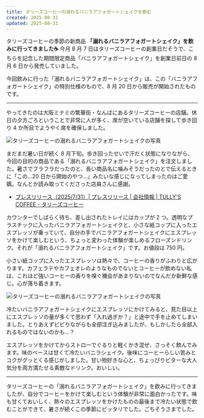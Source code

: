 ```yaml
---
title: タリーズコーヒーの溺れるバニラアフォガートシェイクを飲む
created: 2025-08-31
updated: 2025-08-31
---
```


タリーズコーヒーの季節の新商品 **「溺れるバニラアフォガートシェイク」を飲みに行ってきました☕** 今月 8 月 7 日はタリーズコーヒーの創業日だそうで、こちらを記念した期間限定商品「バニラアフォガートシェイク」を創業日前日の 8 月 6 日から発売していました。

今回飲みに行った「溺れるバニラアフォガートシェイク」は、この「バニラアフォガートシェイク」の特別仕様のもので、8 月 20 日から販売が開始されたものです。

---

やってきたのは大阪ミナミの繁華街・なんばにあるタリーズコーヒーの店舗。休日の夕方ごろということで非常に人が多く、席が空いている店舗を探して歩き回り 4 か所目でようやく席を確保しました。

![タリーズコーヒーの溺れるバニラアフォガートシェイクの写真](c1b3babc-2425-4878-c8ef-71707a03f200)

まだまだ暑い日が続く 8 月下旬。歩き回ったせいで汗だく状態になりながら、今回の目的の商品である「溺れるバニラアフォガートシェイク」を注文しました。暑さでフラフラだったのと、長い商品名に噛みそうだったのとで伝えるときに「この…20 日から開始のやつ…」みたいな感じになってしまったのはご愛嬌。なんとか読み取ってくださった店員さんに感謝。

- [プレスリリース（2025/7/31）| プレスリリース | 会社情報 | TULLY'S COFFEE - タリーズコーヒー](https://www.tullys.co.jp/company/pressrelease/2025/07/2025_vanilla_affogato.html)

カウンターでしばらく待ち、差し出されたトレイにはカップが 2 つ。透明なプラスチックに入ったバニラアフォガートシェイクと、小さな紙コップに入ったエスプレッソが乗っていて、自分の手でバニラアフォガートシェイクにエスプレッソをかけて楽しむという、ちょっと変わった体験が楽しめるフローズンドリンク。それが「溺れるバニラアフォガートシェイク」です。お値段は 750 円。

小さい紙コップに入ったエスプレッソは熱々で、コーヒーの香りがふわりと広がります。カフェラテやカフェオレのようなものでないとコーヒーが飲めない私は、これほど強いコーヒーの香りを嗅ぐ機会があまりないのでなんだか新鮮な感じ。心が落ち着きます。

![タリーズコーヒーの溺れるバニラアフォガートシェイクの写真](5ce48595-d651-42e2-24e1-b0b2d335af00)

冷たいバニラアフォガートシェイクにエスプレッソにかけてみると、見た目以上にエスプレッソの量が多くて思わず「入れ過ぎか？」と途中で手を止めてしまいました。とりあえずビビりながらも全部注ぎ込みましたが、もしかしたら全部入れるものではないのかも…？

エスプレッソをかけてからストローでぐるりと軽くかき混ぜ、さっそく飲んでみます。味のベースは甘くて冷たいバニラシェイク。後味にコーヒーらしい苦みとコクがグッとくる感じがしました。甘い物好きな心と、ちょっぴりビターな大人気分を両方満たせる素敵なドリンク。おいしい。

---

タリーズコーヒーの「溺れるバニラアフォガートシェイク」を飲みに行ってきましたが、自分でコーヒーをかけて楽しむという体験が非常に面白かったです。味も甘くておいしく、熱々のエスプレッソをかけたものの最後まで冷たい状態で飲むことができて、暑さが続くこの季節にピッタリでした。ごちそうさまでした。
